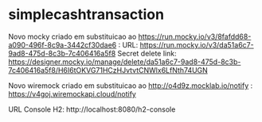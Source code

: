 # simplecashtransaction

Novo mocky criado em substituicao ao https://run.mocky.io/v3/8fafdd68-a090-496f-8c9a-3442cf30dae6 :
 URL: https://run.mocky.io/v3/da51a6c7-9ad8-475d-8c3b-7c406416a5f8
 Secret delete link: https://designer.mocky.io/manage/delete/da51a6c7-9ad8-475d-8c3b-7c406416a5f8/H6I6tOKVG71HCzHJvtvtCNWlx6LfNth74UGN

Novo wiremock criado em substituicao ao http://o4d9z.mocklab.io/notify :
 https://v4goj.wiremockapi.cloud/notify
 
URL Console H2:
 http://localhost:8080/h2-console